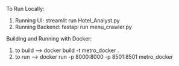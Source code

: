 To Run Locally:

1. Running UI: streamlit run Hotel_Analyst.py
2. Running Backend: fastapi run menu_crawler.py 

Building and Running with Docker: 

1. to build --> docker build -t metro_docker .
2. to run --> docker run -p 8000:8000 -p 8501:8501 metro_docker
